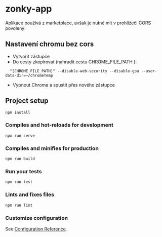 # zonky-app
Aplikace používá z marketplace, avšak je nutné mít v prohlížeči CORS povoleny:

## Nastavení chromu bez cors
* Vytvořit zástupce
* Do cesty zkopírovat (nahradit cestu CHROME_FILE_PATH ):
```
  "[CHROME_FILE_PATH]" --disable-web-security --disable-gpu --user-data-dir=~/chromeTemp
```
* Vypnout Chrome a spustit přes nového zástupce

## Project setup
```
npm install
```

### Compiles and hot-reloads for development
```
npm run serve
```

### Compiles and minifies for production
```
npm run build
```

### Run your tests
```
npm run test
```

### Lints and fixes files
```
npm run lint
```

### Customize configuration
See [Configuration Reference](https://cli.vuejs.org/config/).
